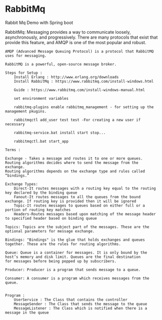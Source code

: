 # RabbitMq
Rabbit Mq Demo with Spring boot

RabbitMq:
	Messaging provides a way to communicate loosely, asynchronously, and progressively. There are many protocols that exist that 
	provide this feature, and AMQP is one of the most popular and robust.
	
	AMQP (Advanced Message Queuing Protocol) is a protocol that RabbitMQ uses for messaging. 
	
	RabbitMQ is a powerful, open-source message broker. 
	
	Steps for Setup :
		Install Erlang : http://www.erlang.org/downloads
		Install RabbitMq : https://www.rabbitmq.com/install-windows.html
		
		Guide : https://www.rabbitmq.com/install-windows-manual.html
		
		set environment variables
		
		rabbitmq-plugins enable rabbitmq_management - for setting up the management pkugins.
		
		rabbitmqctl add_user test test -For creating a new user if necessary
		
		rabbitmq-service.bat install start stop...
		
		rabbitmqctl.bat start_app
	
	Terms :
	
	Exchange - Takes a message and routes it to one or more queues. Routing algorithms decides where to send the message from the exchange.
	Routing algorithms depends on the exchange type and rules called “bindings.”
	
	Exchange Types:
		Direct-It routes messages with a routing key equal to the routing key declared by the binding queue
		Fanout-It routes messages to all the queues from the bound exchange. If routing key is provided then it will be ignored
		Topic-It routes messages to queues based on either full or a portion of routing key matches
		Headers-Routes messages based upon matching of the message header to specified header based on binding queue
		
	Topics: Topics are the subject part of the messages. These are the optional parameters for message exchange.
	
	Bindings: "Bindings" is the glue that holds exchanges and queues together. These are the rules for routing algorithms.
	
	Queue: Queue is a container for messages. It is only bound by the host’s memory and disk limit. Queues are the final destination 
	for messages before being popped up by subscribers.
	
	Producer: Producer is a program that sends message to a queue.

	Consumer: A consumer is a program which receives messages from the queue.
	
	
	Program :
		UserService : The Class that contains the controller
		MessageSender : The Class that sends the message to the queue
		MessageListener : The Class which is notified when there is a message in the queue
	
